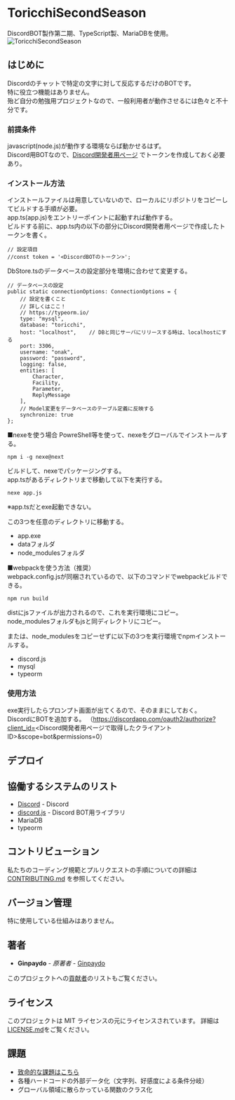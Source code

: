 # ToricchiSecondSeason
DiscordBOT製作第二期、TypeScript製、MariaDBを使用。
![ToricchiSecondSeason](https://user-images.githubusercontent.com/39305262/54169110-c287ea00-44b4-11e9-80db-ceb1c9bde233.png "ToricchiSecondSeason")
## はじめに
Discordのチャットで特定の文字に対して反応するだけのBOTです。  
特に役立つ機能はありません。  
殆ど自分の勉強用プロジェクトなので、一般利用者が動作させるには色々と不十分です。
### 前提条件
javascript(node.js)が動作する環境ならば動かせるはず。  
Discord用BOTなので、[Discord開発者用ページ](https://discordapp.com/developers/applications/) でトークンを作成しておく必要あり。

### インストール方法
インストールファイルは用意していないので、ローカルにリポジトリをコピーしてビルドする手順が必要。  
app.ts(app.js)をエントリーポイントに起動すれば動作する。  
ビルドする前に、app.ts内の以下の部分にDiscord開発者用ページで作成したトークンを書く。
```
// 設定項目
//const token = '<DiscordBOTのトークン>';
```
DbStore.tsのデータベースの設定部分を環境に合わせて変更する。  
```
// データベースの設定
public static connectionOptions: ConnectionOptions = {
    // 設定を書くこと
    // 詳しくはここ！
    // https://typeorm.io/
    type: "mysql",
    database: "toricchi",
    host: "localhost",    // DBと同じサーバにリリースする時は、localhostにする
    port: 3306,
    username: "onak",
    password: "password",
    logging: false,
    entities: [
        Character,
        Facility,
        Parameter,
        ReplyMessage
    ],
    // Model変更をデータベースのテーブル定義に反映する
    synchronize: true
};
```

■nexeを使う場合
PowreShell等を使って、nexeをグローバルでインストールする。
```
npm i -g nexe@next
```
ビルドして、nexeでパッケージングする。  
app.tsがあるディレクトリまで移動して以下を実行する。
```
nexe app.js
```
※app.tsだとexe起動できない。

この3つを任意のディレクトリに移動する。
* app.exe
* dataフォルダ
* node_modulesフォルダ
  
■webpackを使う方法（推奨）  
webpack.config.jsが同梱されているので、以下のコマンドでwebpackビルドできる。
```
npm run build
```
distにjsファイルが出力されるので、これを実行環境にコピー。  
node_modulesフォルダもjsと同ディレクトリにコピー。  
  
または、node_modulesをコピーせずに以下の3つを実行環境でnpmインストールする。  
* discord.js
* mysql
* typeorm

### 使用方法
exe実行したらプロンプト画面が出てくるので、そのままにしておく。  
DiscordにBOTを追加する。
（https://discordapp.com/oauth2/authorize?client_id=<Discord開発者用ページで取得したクライアントID>&scope=bot&permissions=0）

## デプロイ
## 協働するシステムのリスト
* [Discord](https://discordapp.com/) - Discord
* [discord.js](https://discord.js.org/#/) - Discord BOT用ライブラリ
* MariaDB
* typeorm

## コントリビューション
私たちのコーディング規範とプルリクエストの手順についての詳細は[CONTRIBUTING.md](https://gist.github.com/PurpleBooth/b24679402957c63ec426) を参照してください。
## バージョン管理
特に使用している仕組みはありません。
## 著者
* **Ginpaydo** - *原著者* - [Ginpaydo](https://github.com/ginpaydo)  

このプロジェクトへの[貢献者](https://github.com/ginpaydo/ToricchiSecondSeason/contributors)のリストもご覧ください。
## ライセンス
このプロジェクトは MIT ライセンスの元にライセンスされています。 詳細は[LICENSE.md](LICENSE.md)をご覧ください。

## 課題
* [致命的な課題はこちら](https://github.com/ginpaydo/ToricchiSecondSeason/issues)
* 各種ハードコードの外部データ化（文字列、好感度による条件分岐）
* グローバル領域に散らかっている関数のクラス化
